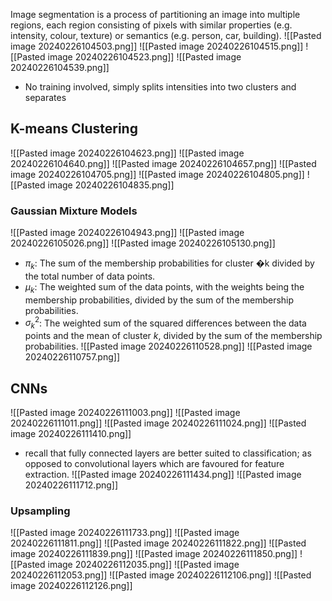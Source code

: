 Image segmentation is a process of partitioning an image into multiple regions, each region consisting of pixels with similar properties (e.g. intensity, colour, texture) or semantics (e.g. person, car, building).
![[Pasted image 20240226104503.png]]
![[Pasted image 20240226104515.png]]
![[Pasted image 20240226104523.png]]
![[Pasted image 20240226104539.png]]
- No training involved, simply splits intensities into two clusters and separates
## K-means Clustering
![[Pasted image 20240226104623.png]]
![[Pasted image 20240226104640.png]]
![[Pasted image 20240226104657.png]]
![[Pasted image 20240226104705.png]]
![[Pasted image 20240226104805.png]]
![[Pasted image 20240226104835.png]]
### Gaussian Mixture Models
![[Pasted image 20240226104943.png]]
![[Pasted image 20240226105026.png]]
![[Pasted image 20240226105130.png]]
- $\pi_k$​: The sum of the membership probabilities for cluster �k divided by the total number of data points.
- $\mu_k$​: The weighted sum of the data points, with the weights being the membership probabilities, divided by the sum of the membership probabilities.
- $\sigma^2_k$​: The weighted sum of the squared differences between the data points and the mean of cluster $k$, divided by the sum of the membership probabilities.
![[Pasted image 20240226110528.png]]
![[Pasted image 20240226110757.png]]
## CNNs
![[Pasted image 20240226111003.png]]
![[Pasted image 20240226111011.png]]
![[Pasted image 20240226111024.png]]
![[Pasted image 20240226111410.png]]
- recall that fully connected layers are better suited to classification; as opposed to convolutional layers which are favoured for feature extraction.
![[Pasted image 20240226111434.png]]
![[Pasted image 20240226111712.png]]
### Upsampling
![[Pasted image 20240226111733.png]]
![[Pasted image 20240226111811.png]]
![[Pasted image 20240226111822.png]]
![[Pasted image 20240226111839.png]]
![[Pasted image 20240226111850.png]]
![[Pasted image 20240226112035.png]]
![[Pasted image 20240226112053.png]]
![[Pasted image 20240226112106.png]]
![[Pasted image 20240226112126.png]]
